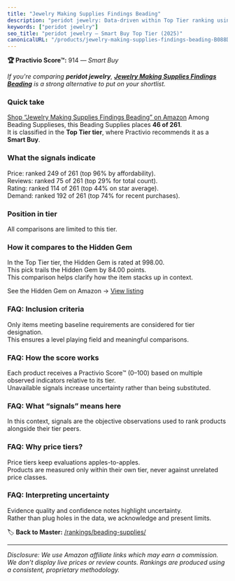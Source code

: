 ```yaml
---
title: "Jewelry Making Supplies Findings Beading"
description: "peridot jewelry: Data-driven within Top Tier ranking using the Practivio Score™. Positioned by quality, value, demand, findability, momentum."
keywords: ["peridot jewelry"]
seo_title: "peridot jewelry — Smart Buy Top Tier (2025)"
canonicalURL: "/products/jewelry-making-supplies-findings-beading-B088D86H4W/"
---
```


**🏆 Practivio Score™:** 914 — _Smart Buy_


*If you're comparing **peridot jewelry**, **[Jewelry Making Supplies Findings Beading](https://www.amazon.com/dp/B088D86H4W?tag=practivio-20)** is a strong alternative to put on your shortlist.*
### Quick take
[Shop “Jewelry Making Supplies Findings Beading” on Amazon](https://www.amazon.com/dp/B088D86H4W?tag=practivio-20)
Among Beading Supplieses, this Beading Supplies places **46 of 261**.  
It is classified in the **Top Tier tier**, where Practivio recommends it as a **Smart Buy**.

### What the signals indicate
Price: ranked 249 of 261 (top 96% by affordability).  
Reviews: ranked 75 of 261 (top 29% for total count).  
Rating: ranked 114 of 261 (top 44% on star average).  
Demand: ranked 192 of 261 (top 74% for recent purchases).

### Position in tier
All comparisons are limited to this tier.

### How it compares to the Hidden Gem
In the Top Tier tier, the Hidden Gem is rated at 998.00.  
This pick trails the Hidden Gem by 84.00 points.  
This comparison helps clarify how the item stacks up in context.  

See the Hidden Gem on Amazon → [View listing](https://www.amazon.com/dp/B00BOZ79UO?tag=practivio-20)

### FAQ: Inclusion criteria
Only items meeting baseline requirements are considered for tier designation.  
This ensures a level playing field and meaningful comparisons.

### FAQ: How the score works
Each product receives a Practivio Score™ (0–100) based on multiple observed indicators relative to its tier.  
Unavailable signals increase uncertainty rather than being substituted.

### FAQ: What “signals” means here
In this context, signals are the objective observations used to rank products alongside their tier peers.

### FAQ: Why price tiers?
Price tiers keep evaluations apples-to-apples.  
Products are measured only within their own tier, never against unrelated price classes.

### FAQ: Interpreting uncertainty
Evidence quality and confidence notes highlight uncertainty.  
Rather than plug holes in the data, we acknowledge and present limits.


🏷️ **Back to Master:** [/rankings/beading-supplies/](/rankings/beading-supplies/)

---
_Disclosure: We use Amazon affiliate links which may earn a commission. We don’t display live prices or review counts. Rankings are produced using a consistent, proprietary methodology._
